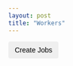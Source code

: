 ```yaml
---
layout: post
title: "Workers"
---
```

<style>
	.measurement {
		width: 30%;
	}
	
	.app {
		width: 65%;
	}
	
	.btn {
		display: inline-block;
		padding: 6px 12px;
		margin-bottom: 0;
		font-size: 14px;
		font-weight: 400;
		line-height: 1.42857143;
		text-align: center;
		white-space: nowrap;
		vertical-align: middle;
		-ms-touch-action: manipulation;
		touch-action: manipulation;
		cursor: pointer;
		-webkit-user-select: none;
		-moz-user-select: none;
		-ms-user-select: none;
		user-select: none;
		background-image: none;
		border: 1px solid transparent;
		border-radius: 4px;
	}

	.worker-queue {
		min-height: 20px;
		margin: 5px;
		padding: 5px;
		border: 1px solid white;
		background-color: #f5f5f5;
		font-family: monospace;
		font-size: 11px;
		list-style-type: none;
		border-radius: 4px;
		box-shadow: inset 0 1px 1px rgba(0, 0, 0, 0.05);
	}
	
	.job {
  		margin-right: 1px;
  		margin-top: 1px;
		color: #eee;
  		display: inline-block;
  		background-color: #57f269;
	}
</style>

<div class="row">
	<div class="col measurement">
		<button id="create-jobs" class="btn" type="button">Create Jobs</button>
	</div>
	<div class="col app">
		<div id="workers"></div>
	</div>
</div>

<script>
$(function() {
	var Measurement = function() {
	  this.num = 0;
	  this.totalTime = 0;
	  this.totalTime2 = 0;
	  
	  this.inc = function(num, totalTime, totalTime2) {
	    this.num += num;
	    this.totalTime += totalTime;
	    this.totalTime2 += totalTime2;
	  }
	
	  this.average = function() {
	    if (this.num > 0) {
	      return this.totalTime / this.num;
	    }
	    return 0;
	  };
	
	  this.standardDeviation = function() {
	    var avg = this.average();
	    if (avg > 0) {
	      return Math.sqrt(this.totalTime2 / this.num - (avg * avg));
	    }
	    return 0;
	  };
	}
	
    var Job = function() {
      this.domElement = $('<li class="job" data-request-time="' + this.requestTime + '">.</li>');
      this.requestTime = (new Date()).getTime();
      this.endTime = null;
      this.totalTime = function() {
        return this.endTime - this.requestTime;
      }
	  
      var gaussRandom = function () {
         var u = 2 * Math.random() - 1;
         var v = 2 * Math.random() - 1;
         var r = u * u + v * v;
         if (r == 0 || r > 1) return gaussRandom();
         var c = Math.sqrt(-2 * Math.log(r) / r);
         return u * c;
      }
	  
      this.processTime = function() {
        return (gaussRandom() * 50.0) + 400.0;
      }
	  
      this.execute = function() {
        var job = this;
        return setTimeout(function() {
          job.endTime = (new Date()).getTime();
          job.domElement.parent().trigger('job-finished', { job: job });
        }, this.processTime());
      }
      return this;
    };
	
    var Worker = function() {
      var worker = { 'domElement': $('<ul class="worker-queue"></ul>') };
      var jobs = [];
      worker.domElement.on('job-added', function(e, params) {
        if (jobs.length === 1) {
          var job = params['job'];
          job.execute();
        }
      });
	  
      worker.domElement.on('job-finished', function(e, params) {
        var job = jobs.shift();
        job.domElement.remove();
        var totalTime = job.totalTime();
        var latency = new Measurement();
        latency.inc(1, totalTime, totalTime * totalTime);
        $(document).trigger('summarize', { latency: latency });
        if (jobs.length > 0) {
          jobs[0].execute();
        }
      });
	  
      worker.addJob = function(job) {
        jobs.push(job);
        worker.domElement.append(job.domElement);
        worker.domElement.trigger('job-added', { job: job });
      }
      return worker;
    }
	
    var WorkerPool = function(options) {
      var MAX_WORKERS = 10;
      this.domElement = $('#workers');
      this.workers = [];
      
	  for (var i = 0; i < MAX_WORKERS; i++) {
        var worker = new Worker();
        this.workers.push(worker);
        this.domElement.append(worker.domElement);
      }
	  
      var RoundRobinStrategy = function(workers) {
        var i = 0;
        var inc = function() {
          i = (i < workers.length - 1) ? i + 1: 0;
        }
      
	    this.getWorker = function() {
          var worker = workers[i];
          inc();
          return worker;
        }
        return this;
      };
      
	  this.strategy = new RoundRobinStrategy(this.workers);
      this.addJob = function() {
        this.strategy.getWorker().addJob(new Job());
      };
      return this;
    };
    
	var pool = new WorkerPool();
    var latency = new Measurement();
	
    $(document).on('summarize', function(event, params) {
      var l = params['latency'];
      latency.inc(l.num, l.totalTime, l.totalTime2);
//	  $('#latency-mean').html(latency.average().toFixed(0));
//      $('#latency-std').html(latency.standardDeviation().toFixed(0));
//      $('#num-jobs').html(latency.num);
    })
	
    $('#create-jobs').on('click', function() {
      var CONCURRENT_JOBS = 400;
      for(var i = 0; i < CONCURRENT_JOBS; i++) {
        pool.addJob();
      }
    });
 });
</script>
